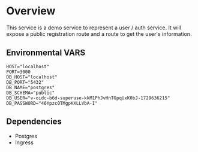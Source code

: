 # Overview

This service is a demo service to represent a user / auth service. 
It will expose a public registration route and a route to get the user's information.

## Environmental VARS

```dotenv
HOST="localhost"
PORT=3000
DB_HOST="localhost"
DB_PORT="5432"
DB_NAME="postgres"
DB_SCHEMA="public"
DB_USER="v-oidc-b6d-superuse-kkM1PhJvHnTGpqUxK0bJ-1729636215"
DB_PASSWORD="46Ypzc0TMgpKXLLVbA-I"
```

## Dependencies 

- Postgres
- Ingress